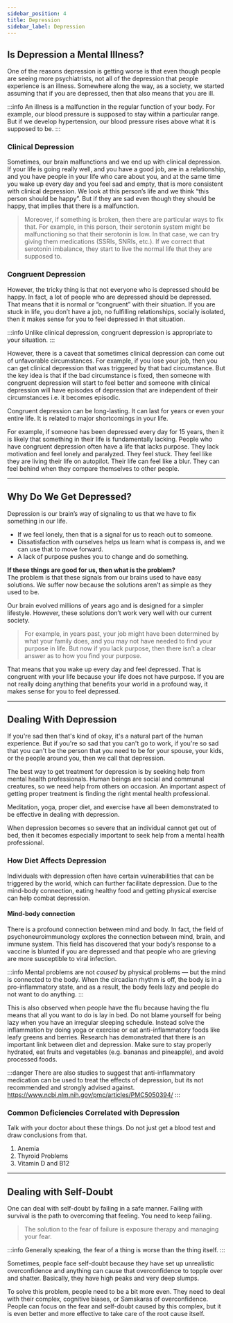 ```yaml
---
sidebar_position: 4
title: Depression
sidebar_label: Depression
---
```


## Is Depression a Mental Illness?
One of the reasons depression is getting worse is that even though people are seeing more psychiatrists, not all of the depression that people experience is an illness. Somewhere along the way, as a society, we started assuming that if you are depressed, then that also means that you are ill.

:::info
An illness is a malfunction in the regular function of your body. For example, our blood pressure is supposed to stay within a particular range. But if we develop hypertension, our blood pressure rises above what it is supposed to be.
:::

### Clinical Depression
Sometimes, our brain malfunctions and we end up with clinical depression. If your life is going really well, and you have a good job, are in a relationship, and you have people in your life who care about you, and at the same time you wake up every day and you feel sad and empty, that is more consistent with clinical depression. We look at this person’s life and we think “this person should be happy”. But if they are sad even though they should be happy, that implies that there is a malfunction.
> Moreover, if something is broken, then there are particular ways to fix that. For example, in this person, their serotonin system might be malfunctioning so that their serotonin is low. In that case, we can try giving them medications (SSRIs, SNRIs, etc.). If we correct that serotonin imbalance, they start to live the normal life that they are supposed to.

### Congruent Depression
However, the tricky thing is that not everyone who is depressed should be happy. In fact, a lot of people who are depressed should be depressed. That means that it is normal or “congruent” with their situation. If you are stuck in life, you don’t have a job, no fulfilling relationships, socially isolated, then it makes sense for you to feel depressed in that situation.

:::info Unlike clinical depression, congruent depression is appropriate to your situation.
:::

However, there is a caveat that sometimes clinical depression can come out of unfavorable circumstances. For example, if you lose your job, then you can get clinical depression that was triggered by that bad circumstance. But the key idea is that if the bad circumstance is fixed, then someone with congruent depression will start to feel better and someone with clinical depression will have episodes of depression that are independent of their circumstances i.e. it becomes episodic.

Congruent depression can be long-lasting. It can last for years or even your entire life. It is related to major shortcomings in your life.

For example, if someone has been depressed every day for 15 years, then it is likely that something in their life is fundamentally lacking. People who have congruent depression often have a life that lacks purpose. They lack motivation and feel lonely and paralyzed. They feel stuck. They feel like they are living their life on autopilot. Their life can feel like a blur. They can feel behind when they compare themselves to other people.

----

## Why Do We Get Depressed?
Depression is our brain’s way of signaling to us that we have to fix something in our life.

* If we feel lonely, then that is a signal for us to reach out to someone.
* Dissatisfaction with ourselves helps us learn what is compass is, and we can use that to move forward.
* A lack of purpose pushes you to change and do something.

**If these things are good for us, then what is the problem?**  
The problem is that these signals from our brains used to have easy solutions. We suffer now because the solutions aren’t as simple as they used to be.

Our brain evolved millions of years ago and is designed for a simpler lifestyle. However, these solutions don’t work very well with our current society.
> For example, in years past, your job might have been determined by what your family does, and you may not have needed to find your purpose in life. But now if you lack purpose, then there isn’t a clear answer as to how you find your purpose.

That means that you wake up every day and feel depressed. That is congruent with your life because your life does not have purpose. If you are not really doing anything that benefits your world in a profound way, it makes sense for you to feel depressed.

---

## Dealing With Depression
If you're sad then that's kind of okay, it's a natural part of the human experience. But if you're so sad that you can't go to work, if you're so sad that you can't be the person that you need to be for your spouse, your kids, or the people around you, then we call that depression.

The best way to get treatment for depression is by seeking help from mental health professionals. Human beings are social and communal creatures, so we need help from others on occasion. An important aspect of getting proper treatment is finding the right mental health professional.

Meditation, yoga, proper diet, and exercise have all been demonstrated to be effective in dealing with depression.

When depression becomes so severe that an individual cannot get out of bed, then it becomes especially important to seek help from a mental health professional.

### How Diet Affects Depression
Individuals with depression often have certain vulnerabilities that can be triggered by the world, which can further facilitate depression. Due to the mind-body connection, eating healthy food and getting physical exercise can help combat depression.

#### Mind-body connection
There is a profound connection between mind and body. In fact, the field of psychoneuroimmunology explores the connection between mind, brain, and immune system. This field has discovered that your body’s response to a vaccine is blunted if you are depressed and that people who are grieving are more susceptible to viral infection.

:::info
Mental problems are not *caused* by physical problems — but the mind is connected to the body. When the circadian rhythm is off, the body is in a pro-inflammatory state, and as a result, the body feels lazy and people do not want to do anything.
:::

This is also observed when people have the flu because having the flu means that all you want to do is lay in bed. Do not blame yourself for being lazy when you have an irregular sleeping schedule. Instead solve the inflammation by doing yoga or exercise or eat anti-inflammatory foods like leafy greens and berries. Research has demonstrated that there is an important link between diet and depression. Make sure to stay properly hydrated, eat fruits and vegetables (e.g. bananas and pineapple), and avoid processed foods.

:::danger
There are also studies to suggest that anti-inflammatory medication can be used to treat the effects of depression, but its not recommended and strongly advised against.  
https://www.ncbi.nlm.nih.gov/pmc/articles/PMC5050394/
:::

### Common Deficiencies Correlated with Depression
Talk with your doctor about these things. Do not just get a blood test and draw conclusions from that.
1. Anemia
2. Thyroid Problems
3. Vitamin D and B12

---

## Dealing with Self-Doubt
One can deal with self-doubt by failing in a safe manner. Failing with survival is the path to overcoming that feeling. You need to keep failing.

> The solution to the fear of failure is exposure therapy and managing your fear.

:::info 
Generally speaking, the fear of a thing is worse than the thing itself.
:::

Sometimes, people face self-doubt because they have set up unrealistic overconfidence and anything can cause that overconfidence to topple over and shatter. Basically, they have high peaks and very deep slumps.

To solve this problem, people need to be a bit more even. They need to deal with their complex, cognitive biases, or Samskaras of overconfidence. People can focus on the fear and self-doubt caused by this complex, but it is even better and more effective to take care of the root cause itself.